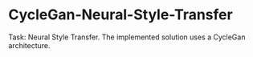 # CycleGan-Neural-Style-Transfer
Task: Neural Style Transfer. The implemented solution uses a CycleGan architecture.

